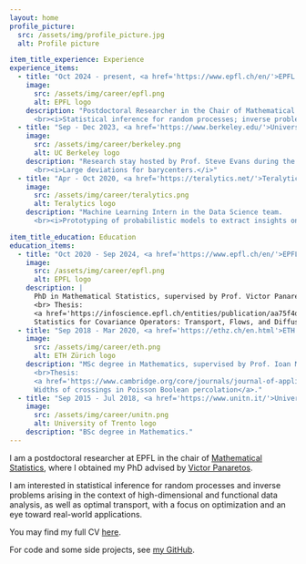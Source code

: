 ```yaml
---
layout: home
profile_picture:
  src: /assets/img/profile_picture.jpg
  alt: Profile picture

item_title_experience: Experience
experience_items:
  - title: "Oct 2024 - present, <a href='https://www.epfl.ch/en/'>EPFL (Lausanne, CH)</a>"
    image:
      src: /assets/img/career/epfl.png
      alt: EPFL logo
    description: "Postdoctoral Researcher in the Chair of Mathematical Statistics.  
      <br><i>Statistical inference for random processes; inverse problems in high-dimensional/functional data analysis; optimal transport.</i>"
  - title: "Sep - Dec 2023, <a href='https://www.berkeley.edu/'>University of California, Berkeley (US)</a>"
    image:
      src: /assets/img/career/berkeley.png
      alt: UC Berkeley logo
    description: "Research stay hosted by Prof. Steve Evans during the fall semester.  
      <br><i>Large deviations for barycenters.</i>"
  - title: "Apr - Oct 2020, <a href='https://teralytics.net/'>Teralytics AG (Zürich, CH)</a>"
    image:
      src: /assets/img/career/teralytics.png
      alt: Teralytics logo
    description: "Machine Learning Intern in the Data Science team.  
      <br><i>Prototyping of probabilistic models to extract insights on human mobility <br>from telco data using PGMs and particle filters.</i>"

item_title_education: Education
education_items:
  - title: "Oct 2020 - Sep 2024, <a href='https://www.epfl.ch/en/'>EPFL (Lausanne, CH)</a>"
    image:
      src: /assets/img/career/epfl.png
      alt: EPFL logo
    description: |
      PhD in Mathematical Statistics, supervised by Prof. Victor Panaretos.  
      <br> Thesis:  
      <a href='https://infoscience.epfl.ch/entities/publication/aa75f4d2-9826-49b3-9815-0774c09ee3c8/'>
      Statistics for Covariance Operators: Transport, Flows, and Diffusions</a>.
  - title: "Sep 2018 - Mar 2020, <a href='https://ethz.ch/en.html'>ETH Zürich (CH)</a>"
    image:
      src: /assets/img/career/eth.png
      alt: ETH Zürich logo
    description: "MSc degree in Mathematics, supervised by Prof. Ioan Manolescu and Vincent Tassion.  
      <br>Thesis:  
      <a href='https://www.cambridge.org/core/journals/journal-of-applied-probability/article/widths-of-crossings-in-poisson-boolean-percolation/2710058348665CBD213519F54430CCD5'>
      Widths of crossings in Poisson Boolean percolation</a>."
  - title: "Sep 2015 - Jul 2018, <a href='https://www.unitn.it/'>Università degli Studi di Trento (IT)</a>"
    image:
      src: /assets/img/career/unitn.png
      alt: University of Trento logo
    description: "BSc degree in Mathematics."
---
```


<p>
  I am a postdoctoral researcher at EPFL in the chair of <a href="https://www.epfl.ch/labs/smat/">Mathematical Statistics</a>, where I obtained my PhD advised by <a href="https://people.epfl.ch/victor.panaretos">Victor Panaretos</a>.
</p>

<p>
  I am interested in statistical inference for random processes and inverse problems arising in the context of high-dimensional and functional data analysis, as well as optimal transport, with a focus on optimization and an eye toward real-world applications. 
</p>

<p>
  You may find my full CV <a href="https://drive.google.com/file/d/1vbVCkMAPJfbvSXM5313bEKA4nZNGG7ME/view?usp=sharing">here</a>.
</p>

<p>
  For code and some side projects, see <a href="https://github.com/leonardoVsantoro">my GitHub</a>.
</p>
